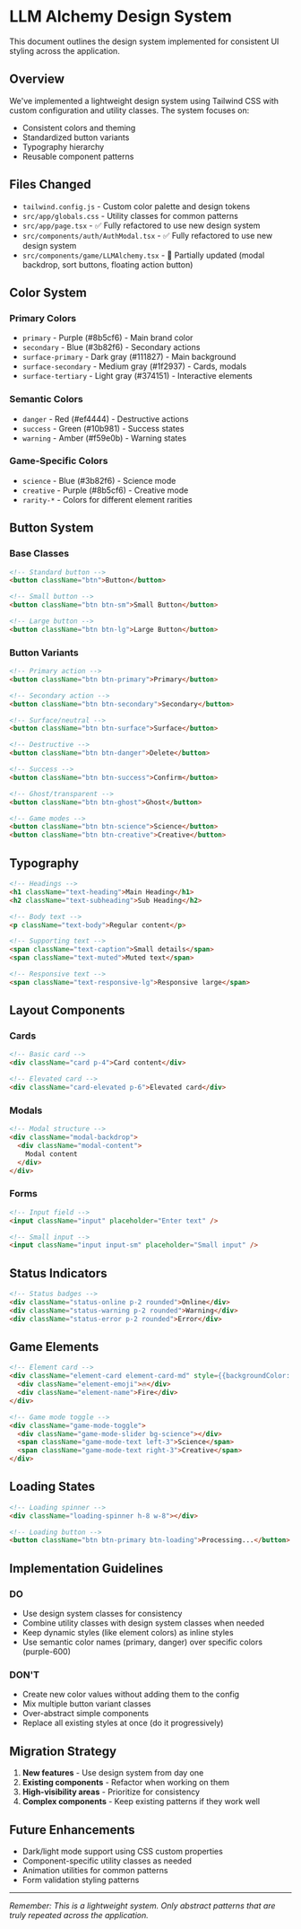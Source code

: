 # LLM Alchemy Design System

This document outlines the design system implemented for consistent UI styling across the application.

## Overview

We've implemented a lightweight design system using Tailwind CSS with custom configuration and utility classes. The system focuses on:
- Consistent colors and theming
- Standardized button variants
- Typography hierarchy
- Reusable component patterns

## Files Changed

- `tailwind.config.js` - Custom color palette and design tokens
- `src/app/globals.css` - Utility classes for common patterns
- `src/app/page.tsx` - ✅ Fully refactored to use new design system
- `src/components/auth/AuthModal.tsx` - ✅ Fully refactored to use new design system
- `src/components/game/LLMAlchemy.tsx` - 🔄 Partially updated (modal backdrop, sort buttons, floating action button)

## Color System

### Primary Colors
- `primary` - Purple (#8b5cf6) - Main brand color
- `secondary` - Blue (#3b82f6) - Secondary actions
- `surface-primary` - Dark gray (#111827) - Main background
- `surface-secondary` - Medium gray (#1f2937) - Cards, modals
- `surface-tertiary` - Light gray (#374151) - Interactive elements

### Semantic Colors
- `danger` - Red (#ef4444) - Destructive actions
- `success` - Green (#10b981) - Success states
- `warning` - Amber (#f59e0b) - Warning states

### Game-Specific Colors
- `science` - Blue (#3b82f6) - Science mode
- `creative` - Purple (#8b5cf6) - Creative mode
- `rarity-*` - Colors for different element rarities

## Button System

### Base Classes
```html
<!-- Standard button -->
<button className="btn">Button</button>

<!-- Small button -->
<button className="btn btn-sm">Small Button</button>

<!-- Large button -->
<button className="btn btn-lg">Large Button</button>
```

### Button Variants
```html
<!-- Primary action -->
<button className="btn btn-primary">Primary</button>

<!-- Secondary action -->
<button className="btn btn-secondary">Secondary</button>

<!-- Surface/neutral -->
<button className="btn btn-surface">Surface</button>

<!-- Destructive -->
<button className="btn btn-danger">Delete</button>

<!-- Success -->
<button className="btn btn-success">Confirm</button>

<!-- Ghost/transparent -->
<button className="btn btn-ghost">Ghost</button>

<!-- Game modes -->
<button className="btn btn-science">Science</button>
<button className="btn btn-creative">Creative</button>
```

## Typography

```html
<!-- Headings -->
<h1 className="text-heading">Main Heading</h1>
<h2 className="text-subheading">Sub Heading</h2>

<!-- Body text -->
<p className="text-body">Regular content</p>

<!-- Supporting text -->
<span className="text-caption">Small details</span>
<span className="text-muted">Muted text</span>

<!-- Responsive text -->
<span className="text-responsive-lg">Responsive large</span>
```

## Layout Components

### Cards
```html
<!-- Basic card -->
<div className="card p-4">Card content</div>

<!-- Elevated card -->
<div className="card-elevated p-6">Elevated card</div>
```

### Modals
```html
<!-- Modal structure -->
<div className="modal-backdrop">
  <div className="modal-content">
    Modal content
  </div>
</div>
```

### Forms
```html
<!-- Input field -->
<input className="input" placeholder="Enter text" />

<!-- Small input -->
<input className="input input-sm" placeholder="Small input" />
```

## Status Indicators

```html
<!-- Status badges -->
<div className="status-online p-2 rounded">Online</div>
<div className="status-warning p-2 rounded">Warning</div>
<div className="status-error p-2 rounded">Error</div>
```

## Game Elements

```html
<!-- Element card -->
<div className="element-card element-card-md" style={{backgroundColor: color}}>
  <div className="element-emoji">🔥</div>
  <div className="element-name">Fire</div>
</div>

<!-- Game mode toggle -->
<div className="game-mode-toggle">
  <div className="game-mode-slider bg-science"></div>
  <span className="game-mode-text left-3">Science</span>
  <span className="game-mode-text right-3">Creative</span>
</div>
```

## Loading States

```html
<!-- Loading spinner -->
<div className="loading-spinner h-8 w-8"></div>

<!-- Loading button -->
<button className="btn btn-primary btn-loading">Processing...</button>
```

## Implementation Guidelines

### DO
- Use design system classes for consistency
- Combine utility classes with design system classes when needed
- Keep dynamic styles (like element colors) as inline styles
- Use semantic color names (primary, danger) over specific colors (purple-600)

### DON'T
- Create new color values without adding them to the config
- Mix multiple button variant classes
- Over-abstract simple components
- Replace all existing styles at once (do it progressively)

## Migration Strategy

1. **New features** - Use design system from day one
2. **Existing components** - Refactor when working on them
3. **High-visibility areas** - Prioritize for consistency
4. **Complex components** - Keep existing patterns if they work well

## Future Enhancements

- Dark/light mode support using CSS custom properties
- Component-specific utility classes as needed
- Animation utilities for common patterns
- Form validation styling patterns

---

*Remember: This is a lightweight system. Only abstract patterns that are truly repeated across the application.*
